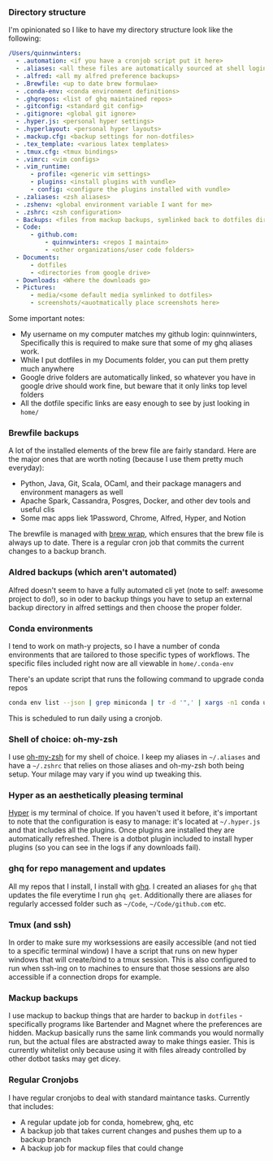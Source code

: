 ### Directory structure

I'm opinionated so I like to have my directory structure look like the
following:

```yaml
/Users/quinnwinters:
  - .automation: <if you have a cronjob script put it here>
  - .aliases: <all these files are automatically sourced at shell login>
  - .alfred: <all my alfred preference backups>
  - .Brewfile: <up to date brew formulae>
  - .conda-env: <conda environment definitions>
  - .ghqrepos: <list of ghq maintained repos>
  - .gitconfig: <standard git config>
  - .gitignore: <global git ignore>
  - .hyper.js: <personal hyper settings>
  - .hyperlayout: <personal hyper layouts>
  - .mackup.cfg: <backup settings for non-dotfiles>
  - .tex_template: <various latex templates>
  - .tmux.cfg: <tmux bindings>
  - .vimrc: <vim configs>
  - .vim_runtime:
      - profile: <generic vim settings>
      - plugins: <install plugins with vundle>
      - config: <configure the plugins installed with vundle>
  - .zaliases: <zsh aliases>
  - .zshenv: <global environment variable I want for me>
  - .zshrc: <zsh configuration>
  - Backups: <files from mackup backups, symlinked back to dotfiles dir>
  - Code:
      - github.com:
          - quinnwinters: <repos I maintain>
          - <other organizations/user code folders>
  - Documents:
      - dotfiles
      - <directories from google drive>
  - Downloads: <Where the downloads go>
  - Pictures:
      - media/<some default media symlinked to dotfiles>
      - screenshots/<auotmatically place screenshots here>
```

Some important notes:

- My username on my computer matches my github login: quinnwinters, Specifically
  this is required to make sure that some of my ghq aliases work.
- While I put dotfiles in my Documents folder, you can put them pretty much
  anywhere
- Google drive folders are automatically linked, so whatever you have in google
  drive should work fine, but beware that it only links top level folders
- All the dotfile specific links are easy enough to see by just looking in
  `home/`

### Brewfile backups

A lot of the installed elements of the brew file are fairly standard. Here are
the major ones that are worth noting (because I use them pretty much everyday):

- Python, Java, Git, Scala, OCaml, and their package managers and environment
  managers as well
- Apache Spark, Cassandra, Posgres, Docker, and other dev tools and useful clis
- Some mac apps liek 1Password, Chrome, Alfred, Hyper, and Notion

The brewfile is managed with
[brew wrap](https://homebrew-file.readthedocs.io/en/latest/brew-wrap.html),
which ensures that the brew file is always up to date. There is a regular cron
job that commits the current changes to a backup branch.

### Aldred backups (which aren't automated)

Alfred doesn't seem to have a fully automated cli yet (note to self: awesome
project to do!), so in oder to backup things you have to setup an external
backup directory in alfred settings and then choose the proper folder.

### Conda environments

I tend to work on math-y projects, so I have a number of conda environments that
are tailored to those specific types of workflows. The specific files included
right now are all viewable in `home/.conda-env`

There's an update script that runs the following command to upgrade conda repos

```bash
conda env list --json | grep miniconda | tr -d '",' | xargs -n1 conda update --update-all --prefix
```

This is scheduled to run daily using a cronjob.

### Shell of choice: oh-my-zsh

I use [oh-my-zsh](https://ohmyz.sh/) for my shell of choice. I keep my aliases
in `~/.aliases` and have a `~/.zshrc` that relies on those aliases and oh-my-zsh
both being setup. Your milage may vary if you wind up tweaking this.

### Hyper as an aesthetically pleasing terminal

[Hyper](https://hyper.is) is my terminal of choice. If you haven't used it
before, it's important to note that the configuration is easy to manage: it's
located at `~/.hyper.js` and that includes all the plugins. Once plugins are
installed they are automatically refreshed. There is a dotbot plugin included to
install hyper plugins (so you can see in the logs if any downloads fail).

### ghq for repo management and updates

All my repos that I install, I install with
[ghq](https://github.com/x-motemen/ghq). I created an aliases for `ghq` that
updates the file everytime I run `ghq get`. Additionally there are aliases for
regularly accessed folder such as `~/Code`, `~/Code/github.com` etc.

### Tmux (and ssh)

In order to make sure my worksessions are easily accessible (and not tied to a
specific terminal window) I have a script that runs on new hyper windows that
will create/bind to a tmux session. This is also configured to run when ssh-ing
on to machines to ensure that those sessions are also accessible if a connection
drops for example.

### Mackup backups

I use mackup to backup things that are harder to backup in `dotfiles` -
specifically programs like Bartender and Magnet where the preferences are
hidden. Mackup basically runs the same link commands you would normally run, but
the actual files are abstracted away to make things easier. This is currently
whitelist only because using it with files already controlled by other dotbot
tasks may get dicey.

### Regular Cronjobs

I have regular cronjobs to deal with standard maintance tasks. Currently that
includes:

- A regular update job for conda, homebrew, ghq, etc
- A backup job that takes current changes and pushes them up to a backup branch
- A backup job for mackup files that could change
